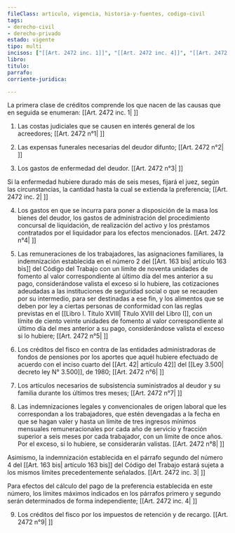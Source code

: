 ```yaml
---
fileClass: articulo, vigencia, historia-y-fuentes, codigo-civil
tags:
- derecho-civil
- derecho-privado
estado: vigente
tipo: multi
incisos: ["[[Art. 2472 inc. 1]]", "[[Art. 2472 inc. 4]]", "[[Art. 2472 inc. 3]]", "[[Art. 2472 inc. 2]]"]
libro:
titulo:
parrafo:
corriente-juridica:

---
```

La primera clase de créditos comprende los que nacen de las causas que en seguida se enumeran: [[Art. 2472 inc. 1| ]]

1. Las costas judiciales que se causen en interés general de los acreedores; [[Art. 2472 n°1| ]]

2. Las expensas funerales necesarias del deudor difunto; [[Art. 2472 n°2| ]]

3. Los gastos de enfermedad del deudor. [[Art. 2472 n°3| ]]

Si la enfermedad hubiere durado más de seis meses, fijará el juez, según las circunstancias, la cantidad hasta la cual se extienda la preferencia; [[Art. 2472 inc. 2| ]]

4. Los gastos en que se incurra para poner a disposición de la masa los bienes del deudor, los gastos de administración del procedimiento concursal de liquidación, de realización del activo y los préstamos contratados por el liquidador para los efectos mencionados. [[Art. 2472 n°4| ]]

5. Las remuneraciones de los trabajadores, las asignaciones familiares, la indemnización establecida en el número 2 del [[Art. 163 bis| artículo 163 bis]] del Código del Trabajo con un límite de noventa unidades de fomento al valor correspondiente al último día del mes anterior a su pago, considerándose valista el exceso si lo hubiere, las cotizaciones adeudadas a las instituciones de seguridad social o que se recauden por su intermedio, para ser destinadas a ese fin, y los alimentos que se deben por ley a ciertas personas de conformidad con las reglas previstas en el [[Libro I. Título XVIII| Título XVIII del Libro I]], con un límite de ciento veinte unidades de fomento al valor correspondiente al último día del mes anterior a su pago, considerándose valista el exceso si lo hubiere; [[Art. 2472 n°5| ]]

6. Los créditos del fisco en contra de las entidades administradoras de fondos de pensiones por los aportes que aquél hubiere efectuado de acuerdo con el inciso cuarto del [[Art. 42| artículo 42]] del [[Ley 3.500| decreto ley N° 3.500]], de 1980; [[Art. 2472 n°6| ]]

7. Los artículos necesarios de subsistencia suministrados al deudor y su familia durante los últimos tres meses; [[Art. 2472 n°7| ]]

8. Las indemnizaciones legales y convencionales de origen laboral que les correspondan a los trabajadores, que estén devengadas a la fecha en que se hagan valer y hasta un límite de tres ingresos mínimos mensuales remuneracionales por cada año de servicio y fracción superior a seis meses por cada trabajador, con un límite de once años. Por el exceso, si lo hubiere, se considerarán valistas. [[Art. 2472 n°8| ]]

Asimismo, la indemnización establecida en el párrafo segundo del número 4 del [[Art. 163 bis| artículo 163 bis]] del Código del Trabajo estará sujeta a los mismos límites precedentemente señalados. [[Art. 2472 inc. 3| ]]

Para efectos del cálculo del pago de la preferencia establecida en este número, los límites máximos indicados en los párrafos primero y segundo serán determinados de forma independiente; [[Art. 2472 inc. 4| ]]

9. Los créditos del fisco por los impuestos de retención y de recargo. [[Art. 2472 n°9| ]]